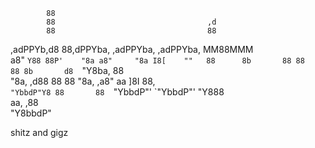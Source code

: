             88                                         
            88                                  ,d     
            88                                  88     
 ,adPPYb,d8 88,dPPYba,   ,adPPYba,  ,adPPYba, MM88MMM  
a8"    `Y88 88P'    "8a a8"     "8a I8[    ""   88     
8b       88 88       88 8b       d8  `"Y8ba,    88     
"8a,   ,d88 88       88 "8a,   ,a8" aa    ]8I   88,    
 `"YbbdP"Y8 88       88  `"YbbdP"'  `"YbbdP"'   "Y888  
 aa,    ,88                                            
  "Y8bbdP"                                             

shitz and gigz
